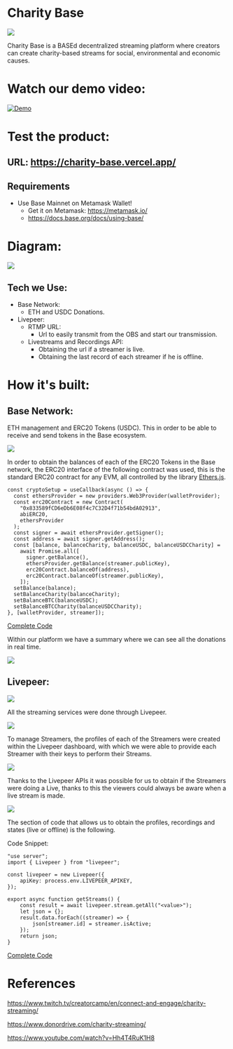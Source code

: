 # Charity Base

<img src="https://i.ibb.co/y62JZKQ/logoW.png" >

<p>

 Charity Base is a BASEd decentralized streaming platform where creators can create charity-based streams for social, environmental and economic causes.

# Watch our demo video:

[![Demo](https://i.ibb.co/ts552Ph/image.png)]()

# Test the product:

## URL: https://charity-base.vercel.app/

## Requirements

- Use Base Mainnet on Metamask Wallet!
  - Get it on Metamask: https://metamask.io/
  - https://docs.base.org/docs/using-base/

# Diagram:

<img src="https://i.ibb.co/fxRr2Wh/main-diagram-drawio.png" >

## Tech we Use:

- Base Network:
  - ETH and USDC Donations.
- Livepeer:
  - RTMP URL:
    - Url to easily transmit from the OBS and start our transmission.
  - Livestreams and Recordings API:
    - Obtaining the url if a streamer is live.
    - Obtaining the last record of each streamer if he is offline.

# How it's built:

## Base Network:

ETH management and ERC20 Tokens (USDC). This in order to be able to receive and send tokens in the Base ecosystem.

<img src="https://i.ibb.co/4ZTRGgd/image.png">

In order to obtain the balances of each of the ERC20 Tokens in the Base network, the ERC20 interface of the following contract was used, this is the standard ERC20 contract for any EVM, all controlled by the library [Ethers.js](https://docs.ethers.org/v5/).

    const cryptoSetup = useCallback(async () => {
      const ethersProvider = new providers.Web3Provider(walletProvider);
      const erc20Contract = new Contract(
        "0x833589fCD6eDb6E08f4c7C32D4f71b54bdA02913",
        abiERC20,
        ethersProvider
      );
      const signer = await ethersProvider.getSigner();
      const address = await signer.getAddress();
      const [balance, balanceCharity, balanceUSDC, balanceUSDCCharity] =
        await Promise.all([
          signer.getBalance(),
          ethersProvider.getBalance(streamer.publicKey),
          erc20Contract.balanceOf(address),
          erc20Contract.balanceOf(streamer.publicKey),
        ]);
      setBalance(balance);
      setBalanceCharity(balanceCharity);
      setBalanceBTC(balanceUSDC);
      setBalanceBTCCharity(balanceUSDCCharity);
    }, [walletProvider, streamer]);

[Complete Code](./charity-base-nextjs/src/app/streamer/[streamer]/page.js)

Within our platform we have a summary where we can see all the donations in real time.

<img src="https://i.ibb.co/VWjxqq8/image.png">

## Livepeer:

<img src="https://i.ibb.co/pf527Tc/image.png">

All the streaming services were done through Livepeer.

<img src="https://i.ibb.co/yRc0xRY/livepeer-diagram-drawio.png">

To manage Streamers, the profiles of each of the Streamers were created within the Livepeer dashboard, with which we were able to provide each Streamer with their keys to perform their Streams.

<img src="https://i.ibb.co/5hq2C1C/Screenshot-2024-07-23-183857.png">

Thanks to the Livepeer APIs it was possible for us to obtain if the Streamers were doing a Live, thanks to this the viewers could always be aware when a live stream is made.

<img src="https://i.ibb.co/Nr3Kdxc/image.png">

The section of code that allows us to obtain the profiles, recordings and states (live or offline) is the following.

Code Snippet:

    "use server";
    import { Livepeer } from "livepeer";

    const livepeer = new Livepeer({
        apiKey: process.env.LIVEPEER_APIKEY,
    });

    export async function getStreams() {
        const result = await livepeer.stream.getAll("<value>");
        let json = {};
        result.data.forEach((streamer) => {
            json[streamer.id] = streamer.isActive;
        });
        return json;
    }

[Complete Code](./charity-base-nextjs/src/api/getPlaybackInfo.js)

# References

https://www.twitch.tv/creatorcamp/en/connect-and-engage/charity-streaming/

https://www.donordrive.com/charity-streaming/

https://www.youtube.com/watch?v=Hh4T4RuK1H8
